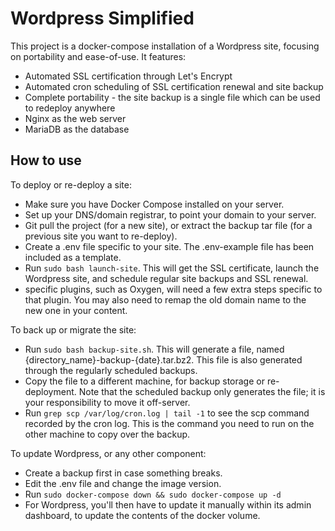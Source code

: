 # Wordpress Simplified

This project is a docker-compose installation of a Wordpress site, focusing on portability and ease-of-use. It features:
- Automated SSL certification through Let's Encrypt
- Automated cron scheduling of SSL certification renewal and site backup
- Complete portability - the site backup is a single file which can be used to redeploy anywhere
- Nginx as the web server
- MariaDB as the database

## How to use

To deploy or re-deploy a site:
- Make sure you have Docker Compose installed on your server.
- Set up your DNS/domain registrar, to point your domain to your server.
- Git pull the project (for a new site), or extract the backup tar file (for a previous site you want to re-deploy).
- Create a .env file specific to your site. The .env-example file has been included as a template.
- Run `sudo bash launch-site`. This will get the SSL certificate, launch the Wordpress site, and schedule regular site backups and SSL renewal.
- specific plugins, such as Oxygen, will need a few extra steps specific to that plugin. You may also need to remap the old domain name to the new one in your content.

To back up or migrate the site:
- Run `sudo bash backup-site.sh`. This will generate a file, named {directory_name}-backup-{date}.tar.bz2. This file is also generated through the regularly scheduled backups.
- Copy the file to a different machine, for backup storage or re-deployment. Note that the scheduled backup only generates the file; it is your responsibility to move it off-server.
- Run `grep scp /var/log/cron.log | tail -1` to see the scp command recorded by the cron log. This is the command you need to run on the other machine to copy over the backup.

To update Wordpress, or any other component:
- Create a backup first in case something breaks.
- Edit the .env file and change the image version.
- Run `sudo docker-compose down && sudo docker-compose up -d`
- For Wordpress, you'll then have to update it manually within its admin dashboard, to update the contents of the docker volume.
